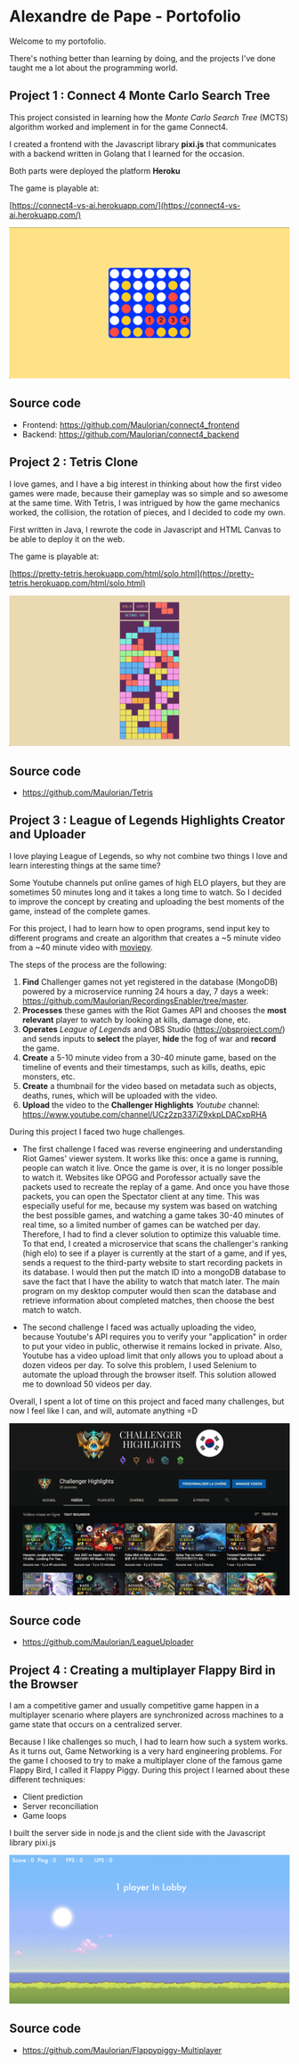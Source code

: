 # Alexandre de Pape - Portofolio

Welcome to my portofolio.

There's nothing better than learning by doing, and the projects I've done taught me a lot about the programming world.

## Project 1 : Connect 4 Monte Carlo Search Tree

This project consisted in learning how the _Monte Carlo Search Tree_ (MCTS) algorithm worked and implement in for the game Connect4.

I created a frontend with the Javascript library **pixi.js** that communicates with a backend written in Golang that I learned for the occasion.

Both parts were deployed the platform **Heroku**

The game is playable at:

[https://connect4-vs-ai.herokuapp.com/](https://connect4-vs-ai.herokuapp.com/)

![connect4](connect4.png)

## Source code
- Frontend: https://github.com/Maulorian/connect4_frontend
- Backend: https://github.com/Maulorian/connect4_backend

## Project 2 : Tetris Clone

I love games, and I have a big interest in thinking about how the first video games were made, because their gameplay was so simple and so awesome at the same time. With Tetris, I was intrigued by how the game mechanics worked, the collision, the rotation of pieces, and I decided to code my own.

First written in Java, I rewrote the code in Javascript and HTML Canvas to be able to deploy it on the web.

The game is playable at:

[https://pretty-tetris.herokuapp.com/html/solo.html](https://pretty-tetris.herokuapp.com/html/solo.html)

![tetris](tetris.png)

## Source code
- https://github.com/Maulorian/Tetris

## Project 3 : League of Legends Highlights Creator and Uploader

I love playing League of Legends, so why not combine two things I love and learn interesting things at the same time?

Some Youtube channels put online games of high ELO players, but they are sometimes 50 minutes long and it takes a long time to watch. So I decided to improve the concept by creating and uploading the best moments of the game, instead of the complete games.

For this project, I had to learn how to open programs, send input key to different programs and create an algorithm that creates a ~5 minute video from a ~40 minute video with [moviepy](https://zulko.github.io/moviepy/).

The steps of the process are the following:

1. **Find** Challenger games not yet registered in the database (MongoDB) powered by a microservice running 24 hours a day, 7 days a week: https://github.com/Maulorian/RecordingsEnabler/tree/master.
2. **Processes** these games with the Riot Games API and chooses the **most relevant** player to watch by looking at kills, damage done, etc.
3. **Operates** *League of Legends* and OBS Studio (https://obsproject.com/) and sends inputs to **select** the player, **hide** the fog of war and **record** the game.
4. **Create** a 5-10 minute video from a 30-40 minute game, based on the timeline of events and their timestamps, such as kills, deaths, epic monsters, etc.
5. **Create** a thumbnail for the video based on metadata such as objects, deaths, runes, which will be uploaded with the video.
6. **Upload** the video to the **Challenger Highlights** *Youtube* channel: https://www.youtube.com/channel/UCz2zp337iZ9xkpLDACxpRHA


During this project I faced two huge challenges.

- The first challenge I faced was reverse engineering and understanding Riot Games' viewer system. It works like this: once a game is running, people can watch it live. Once the game is over, it is no longer possible to watch it. Websites like OPGG and Porofessor actually save the packets used to recreate the replay of a game. And once you have those packets, you can open the Spectator client at any time.
This was especially useful for me, because my system was based on watching the best possible games, and watching a game takes 30-40 minutes of real time, so a limited number of games can be watched per day.
Therefore, I had to find a clever solution to optimize this valuable time. To that end, I created a microservice that scans the challenger's ranking (high elo) to see if a player is currently at the start of a game, and if yes, sends a request to the third-party website to start recording packets in its database. I would then put the match ID into a mongoDB database to save the fact that I have the ability to watch that match later.
The main program on my desktop computer would then scan the database and retrieve information about completed matches, then choose the best match to watch.

- The second challenge I faced was actually uploading the video, because Youtube's API requires you to verify your "application" in order to put your video in public, otherwise it remains locked in private. Also, Youtube has a video upload limit that only allows you to upload about a dozen videos per day.
To solve this problem, I used Selenium to automate the upload through the browser itself. This solution allowed me to download 50 videos per day.

Overall, I spent a lot of time on this project and faced many challenges, but now I feel like I can, and will, automate anything =D

![](league.png)

## Source code
- https://github.com/Maulorian/LeagueUploader

## Project 4 : Creating a multiplayer Flappy Bird in the Browser

I am a competitive gamer and usually competitive game happen in a multiplayer scenario where players are synchronized across machines to a game state that occurs on a centralized server.

Because I like challenges so much, I had to learn how such a system works. As it turns out, Game Networking is a very hard engineering problems.
For the game I choosed to try to make a multiplayer clone of the famous game Flappy Bird, I called it Flappy Piggy.
During this project I learned about these different techniques:
- Client prediction
- Server reconciliation
- Game loops

I built the server side in node.js and the client side with the Javascript library pixi.js

![](flappy_piggy.png)

## Source code
- https://github.com/Maulorian/Flappypiggy-Multiplayer
